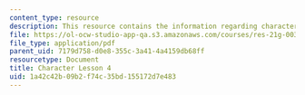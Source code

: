 ```yaml
---
content_type: resource
description: This resource contains the information regarding character lesson 4.
file: https://ol-ocw-studio-app-qa.s3.amazonaws.com/courses/res-21g-003-learning-chinese-a-foundation-course-in-mandarin-spring-2011/1a42c42b09b2f74c35bd155172d7e483_MITRES_21G_003S11_char04.pdf
file_type: application/pdf
parent_uid: 7179d758-d0e8-355c-3a41-4a4159db68ff
resourcetype: Document
title: Character Lesson 4
uid: 1a42c42b-09b2-f74c-35bd-155172d7e483
---
```

